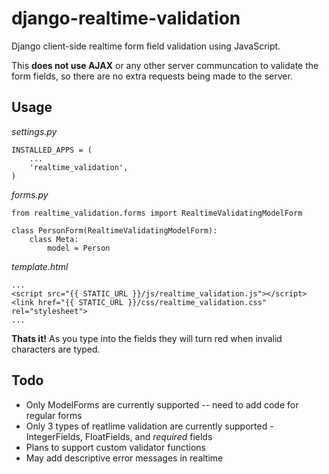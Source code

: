 django-realtime-validation
==========================

Django client-side realtime form field validation using JavaScript.

This **does not use AJAX** or any other server communcation to validate the form fields, so there are no extra requests being made to the server.

Usage
-----

*settings.py*

    INSTALLED_APPS = (
        ...
        'realtime_validation',
    )


*forms.py*

    from realtime_validation.forms import RealtimeValidatingModelForm
  
    class PersonForm(RealtimeValidatingModelForm):
        class Meta:
            model = Person


*template.html*

    ...
    <script src="{{ STATIC_URL }}/js/realtime_validation.js"></script>
    <link href="{{ STATIC_URL }}/css/realtime_validation.css" rel="stylesheet">
    ...
    

**Thats it!** As you type into the fields they will turn red when invalid characters are typed.

Todo
----

* Only ModelForms are currently supported -- need to add code for regular forms
* Only 3 types of reatlime validation are currently supported - IntegerFields, FloatFields, and *required* fields
* Plans to support custom validator functions
* May add descriptive error messages in realtime
